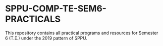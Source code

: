 # SPPU-COMP-TE-SEM6-PRACTICALS
This repository contains all practical programs and resources for Semester 6 (T.E.) under the 2019 pattern of SPPU.
